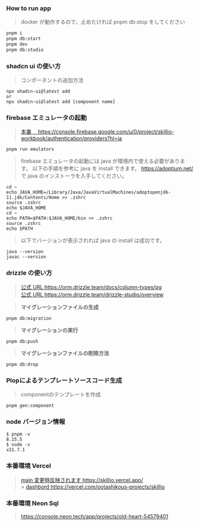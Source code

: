 ### How to run app

> docker が動作するので、止めたければ pnpm db:stop をしてください

```bash
pnpm i
pnpm db:start
pnpm dev
pnpm db:studio
```

### shadcn ui の使い方

> コンポーネントの追加方法

```
npx shadcn-ui@latest add
or
npx shadcn-ui@latest add [component name]
```

### firebase エミュレータの起動

> <a href="https://console.firebase.google.com/u/0/project/skillio-workbook/authentication/providers?hl=ja">本番　 https://console.firebase.google.com/u/0/project/skillio-workbook/authentication/providers?hl=ja</a>

```
pnpm run emulators
```

> firebase エミュレータの起動には java が環境内で使える必要があります。
> 以下の手順を参考に java を install できます。
> <a href="https://adoptium.net/">https://adoptium.net/</a> で java のインストーラを入手してください。<br />

```
cd ~
echo JAVA_HOME=/Library/Java/JavaVirtualMachines/adoptopenjdk-11.jdk/Contents/Home >> .zshrc
source .zshrc
echo $JAVA_HOME
cd ~
echo PATH=$PATH:$JAVA_HOME/bin >> .zshrc
source .zshrc
echo $PATH
```

> 以下でバージョンが表示されれば java の install は成功です。

```
java --version
javac --version
```

### drizzle の使い方

> <a href="https://orm.drizzle.team/docs/column-types/pg">公式 URL https://orm.drizzle.team/docs/column-types/pg</a><br /> <a href="https://orm.drizzle.team/drizzle-studio/overview">公式 URL https://orm.drizzle.team/drizzle-studio/overview</a>

> <b>マイグレーションファイルの生成</b>

```
pnpm db:migration
```

> <b>マイグレーションの実行</b>

```
pnpm db:push
```

> <b>マイグレーションファイルの削除方法</b>

```
pnpm db:drop
```

### Plopによるテンプレートソースコード生成

> componentのテンプレートを作成

```
pnpm gen:component
```

### node バージョン情報

```
$ pnpm -v
8.15.5
$ node -v
v21.7.1
```

### 本番環境 Vercel

> <a href="https://skillio.vercel.app/">main 変更時反映されます https://skillio.vercel.app/ </a> <br /> > <a href="https://vercel.com/ootashikous-projects/skillio">dashbord https://vercel.com/ootashikous-projects/skillio</a>

### 本番環境 Neon Sql

> <a href="https://console.neon.tech/app/projects/old-heart-54579401">https://console.neon.tech/app/projects/old-heart-54579401</a>
